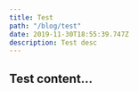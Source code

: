 ```yaml
---
title: Test
path: "/blog/test"
date: 2019-11-30T18:55:39.747Z
description: Test desc
---
```

## Test content...
